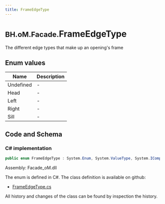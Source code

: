 ```yaml
---
title: FrameEdgeType
---
```


# <small>BH.oM.Facade.</small>**FrameEdgeType**

The different edge types that make up an opening's frame

## Enum values

| Name            | Description                                                    |
|-----------------|----------------------------------------------------------------|
| Undefined |  -  |
| Head |  -  |
| Left |  -  |
| Right |  -  |
| Sill |  -  |


## Code and Schema

### C# implementation

``` C# title="C#"
public enum FrameEdgeType : System.Enum, System.ValueType, System.IComparable, System.ISpanFormattable, System.IFormattable, System.IConvertible
```

Assembly: Facade_oM.dll

The enum is defined in C#. The class definition is available on github:

- [FrameEdgeType.cs](https://github.com/BHoM/BHoM/blob/develop/Facade_oM/Elements\Enums\FrameEdgeType.cs)

All history and changes of the class can be found by inspection the history.
